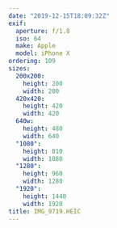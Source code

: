 ```yaml
---
date: "2019-12-15T18:09:32Z"
exif:
  aperture: f/1.8
  iso: 64
  make: Apple
  model: iPhone X
ordering: 109
sizes:
  200x200:
    height: 200
    width: 200
  420x420:
    height: 420
    width: 420
  640w:
    height: 480
    width: 640
  "1080":
    height: 810
    width: 1080
  "1280":
    height: 960
    width: 1280
  "1920":
    height: 1440
    width: 1920
title: IMG_9719.HEIC
---
```

